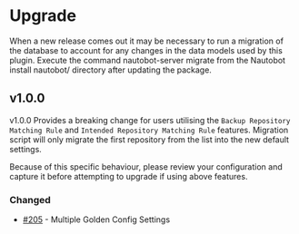 # Upgrade

When a new release comes out it may be necessary to run a migration of the database to account for any changes in the data models used by this plugin. Execute the command nautobot-server migrate from the Nautobot install nautobot/ directory after updating the package.

## v1.0.0
v1.0.0 Provides a breaking change for users utilising the `Backup Repository Matching Rule` and `Intended Repository Matching Rule` features. Migration script will only migrate the first repository from the list into the new default settings.
 
Because of this specific behaviour, please review your configuration and capture it before attempting to upgrade if using above features.

### Changed
- [#205](https://github.com/nautobot/nautobot-plugin-golden-config/pull/205) - Multiple Golden Config Settings

